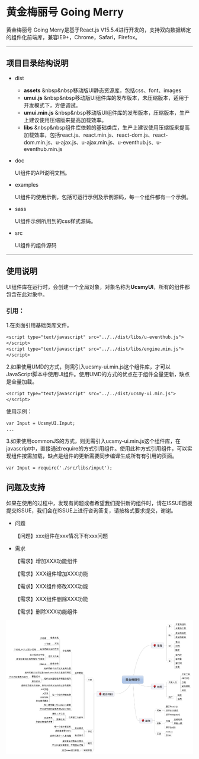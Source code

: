 # 黄金梅丽号 Going Merry
黄金梅丽号 Going Merry是基于React.js V15.5.4进行开发的，支持双向数据绑定的组件化前端库，兼容IE9+，Chrome，Safari，Firefox。
***
## 项目目录结构说明
- dist 
    - **assets** &nbsp&nbsp移动版UI静态资源库，包括css、font、images
	- **umui.js** &nbsp&nbsp移动版UI组件库的发布版本，未压缩版本，适用于开发模式下，方便调试。
	- **umui.min.js**  &nbsp&nbsp移动版UI组件库的发布版本，压缩版本，生产上建议使用压缩版来提高加载效率。
	- **libs** &nbsp&nbsp组件库依赖的基础类库，生产上建议使用压缩版来提高加载效率，包括react.js、react.min.js、react-dom.js、react-dom.min.js、u-ajax.js、u-ajax.min.js、u-eventhub.js、u-eventhub.min.js
	
- doc
	
	UI组件的API说明文档。
- examples
	
	UI组件的使用示例，包括可运行示例及示例源码，每一个组件都有一个示例。
- sass
	
	UI组件示例所用到的css样式源码。

- src

	UI组件的组件源码
	
***

## 使用说明

UI组件库在运行时，会创建一个全局对象，对象名称为**UcsmyUI**，所有的组件都包含在此对象中。

### 引用：
1.在页面引用基础类库文件。

```
<script type="text/javascript" src="../../dist/libs/u-eventhub.js"></script>
<script type="text/javascript" src="../../dist/libs/engine.min.js"></script>
```

2.如果使用UMD的方式，则需引入ucsmy-ui.min.js这个组件库，才可以JavaScript脚本中使用UI组件。使用UMD的方式的优点在于组件全量更新，缺点是全量加载。

```
<script type="text/javascript" src="../../dist/ucsmy-ui.min.js"></script>
```
使用示例：

```
var Input = UcsmyUI.Input;
...

```
3.如果使用commonJS的方式，则无需引入ucsmy-ui.min.js这个组件库，在javascript中，直接通过require的方式引用组件。使用此种方式引用组件，可以实现组件按需加载，缺点是组件的更新需要同步编译生成所有有引用的页面。

```
var Input = require('./src/libs/input');
```


## 问题及支持

如果在使用的过程中，发现有问题或者希望我们提供新的组件时，请在ISSUE面板提交ISSUE，我们会在ISSUE上进行咨询答复，请按格式要求提交，谢谢。

- 问题

	【问题】xxx组件在xxx情况下有xxx问题
	
- 需求

	【需求】增加XXX功能组件
	
	【需求】XXX组件增加XXX功能
	
	【需求】XXX组件修改XXX功能
	
	【需求】XXX组件删除XXX功能
	
	【需求】删除XXX功能组件
	
![黄金梅丽号](merry.png)